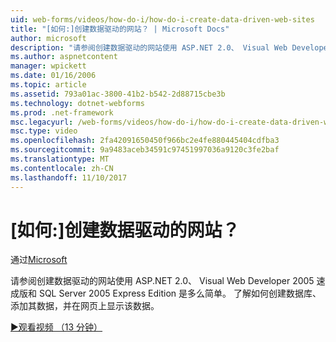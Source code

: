 ```yaml
---
uid: web-forms/videos/how-do-i/how-do-i-create-data-driven-web-sites
title: "[如何:]创建数据驱动的网站？ | Microsoft Docs"
author: microsoft
description: "请参阅创建数据驱动的网站使用 ASP.NET 2.0、 Visual Web Developer 2005 速成版和 SQL Server 2005 Express Edition 是多么简单。 了解..."
ms.author: aspnetcontent
manager: wpickett
ms.date: 01/16/2006
ms.topic: article
ms.assetid: 793a01ac-3800-41b2-b542-2d88715cbe3b
ms.technology: dotnet-webforms
ms.prod: .net-framework
msc.legacyurl: /web-forms/videos/how-do-i/how-do-i-create-data-driven-web-sites
msc.type: video
ms.openlocfilehash: 2fa42091650450f966bc2e4fe880445404cdfba3
ms.sourcegitcommit: 9a9483aceb34591c97451997036a9120c3fe2baf
ms.translationtype: MT
ms.contentlocale: zh-CN
ms.lasthandoff: 11/10/2017
---
```

<a name="how-do-i-create-data-driven-web-sites"></a>[如何:]创建数据驱动的网站？
====================
通过[Microsoft](https://github.com/microsoft)

请参阅创建数据驱动的网站使用 ASP.NET 2.0、 Visual Web Developer 2005 速成版和 SQL Server 2005 Express Edition 是多么简单。 了解如何创建数据库、 添加其数据，并在网页上显示该数据。

[&#9654;观看视频 （13 分钟）](https://channel9.msdn.com/Blogs/ASP-NET-Site-Videos/how-do-i-create-data-driven-web-sites)
